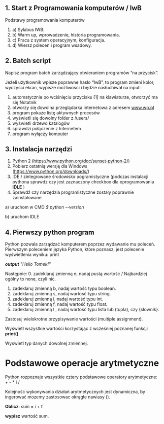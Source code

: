## 1. Start z Programowania komputerów / IwB

Podstawy programowania komputerów

 1. a) Sylabus IWB.
 1. b) Warm up, wprowadzenie, historia programowania.
 1. c) Praca z system operacyjnym, konfiguracja. 
 1. d) Wiersz polecen i program wsadowy.  

## 2. Batch script

Napisz program batch zarządzający otwieraniem programów “na przycisk”. 

Jeżeli użytkownik wpisze poprawne hasło “IwB”, to program zmieni kolor, wyczysci ekran, wypisze możliwości i będzie nasłuchiwał na input: 
1. automatycznie po wciśnięciu przycisku [1] na klawiaturze, otworzyć ma się Notatnik
2. otworzy się dowolna przeglądarka internetowa z adresem www.wp.pl
3. program pokaże listę aktywnych procesów
4. wyświetli się dowolny folder z /users/ 
5. wyświetli drzewo katalogów
6. sprawdzi połączenie z Internetem
0. program wyłączy komputer

## 3. Instalacja narzędzi
1. Python 2 (https://www.python.org/doc/sunset-python-2/)
2. Pobierz ostatnią wersję dla Windows (https://www.python.org/downloads/)
3. IDE / zintegrowane środowisko pogramistyczne 
  (podczas instalacji pythona sprawdz czy jest zaznaczony checkbox dla oprogramowania **IDLE** )
4. Sprawdź czy narzędzia programistyczne zostały poprawnie zainstalowane
  
  a) uruchom w CMD *$ python --version*
  
  b) uruchom IDLE

## 4. Pierwszy python program
Python pozwala zarządzać komputerem poprzez wydawanie mu poleceń. 
Pierwszym poleceniem języka Python, które poznasz, jest polecenie wyświetlenia wyniku: print

***output** "Hello Tomek!"*

Następnie:
0. zadeklaruj zmienną n, nadaj pustą wartość / Najbardziej ogólny to none, czyli nic.
1. zadeklaruj zmienną b, nadaj wartość typu boolean.
2. zadeklaruj zmienną s, nadaj wartość typu string.
3. zadeklaruj zmienną i, nadaj wartość typu int.
4. zadeklaruj zmienną f, nadaj wartość typu float.
5. zadeklaruj zmienną l , nadaj wartość typu lista lub (tupla), czy {słownik}.

Zastosuj wielokrotne przypisywanie wartości (multiple assignment). 

Wyświetl wszystkie wartości korzystając z wcześniej poznanej funkcji **print()**.

Wyswietl typ danych dowolnej zmiennej.
# Podstawowe operacje arytmetyczne
Python rozpoznaje wszystkie cztery podstawowe operatory arytmetyczne: + - * i /

Kolejność wykonywania działań arytmetycznych jest dynamiczna, by ingerować mozemy zastosowac okrągłe nawiasy ().

**Oblicz**: sum = i + f

**wypisz** wartość sum.
